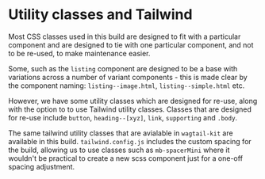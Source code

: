 # Utility classes and Tailwind

Most CSS classes used in this build are designed to fit with a particular component and are designed to tie with one particular component, and not to be re-used, to make maintenance easier.

Some, such as the `listing` component are designed to be a base with variations across a number of variant components - this is made clear by the component naming: `listing--image.html`, `listing--simple.html` etc.

However, we have some utility classes which are designed for re-use, along with the option to to use Tailwind utility classes. Classes that are designed for re-use include `button`, `heading--[xyz]`, `link`, `supporting` and `.body`.

The same tailwind utility classes that are avialable in `wagtail-kit` are available in this build. `tailwind.config.js` includes the custom spacing for the build, allowing us to use classes such as `mb-spacerMini` where it wouldn't be practical to create a new scss component just for a one-off spacing adjustment.
